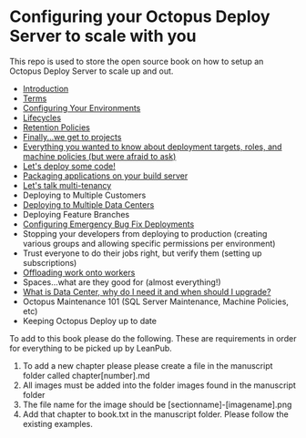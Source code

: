 # Configuring your Octopus Deploy Server to scale with you
This repo is used to store the open source book on how to setup an Octopus Deploy Server to scale up and out.  

- [Introduction](manuscript/Introduction.md)
- [Terms](manuscript/Terms.md)
- [Configuring Your Environments](manuscript/Environments.md)
- [Lifecycles](manuscript/Lifecycles.md)
- [Retention Policies](manuscript/RetentionPolicies.md)
- [Finally...we get to projects](manuscript/Projects.md)
- [Everything you wanted to know about deployment targets, roles, and machine policies (but were afraid to ask)](manuscript/DeploymentTargets.md)
- [Let's deploy some code!](manuscript/Releases.md)
- [Packaging applications on your build server](manuscript/packagingapplications.md)
- [Let's talk multi-tenancy](manuscript/MultiTenancyIntro.md)
- Deploying to Multiple Customers
- [Deploying to Multiple Data Centers](manuscript/MultiDataCenter.md)
- Deploying Feature Branches
- [Configuring Emergency Bug Fix Deployments](manuscript/EmergencyBugFixes.md)
- Stopping your developers from deploying to production (creating various groups and allowing specific permissions per environment)
- Trust everyone to do their jobs right, but verify them (setting up subscriptions)
- [Offloading work onto workers](manuscript/workers.md)
- Spaces...what are they good for (almost everything!)
- [What is Data Center, why do I need it and when should I upgrade?](manuscript/DataCenter.md)
- Octopus Maintenance 101 (SQL Server Maintenance, Machine Policies, etc)
- Keeping Octopus Deploy up to date

To add to this book please do the following.  These are requirements in order for everything to be picked up by LeanPub.

1) To add a new chapter please please create a file in the manuscript folder called chapter[number].md
2) All images must be added into the folder images found in the manuscript folder
3) The file name for the image should be [sectionname]-[imagename].png
4) Add that chapter to book.txt in the manuscript folder.  Please follow the existing examples. 